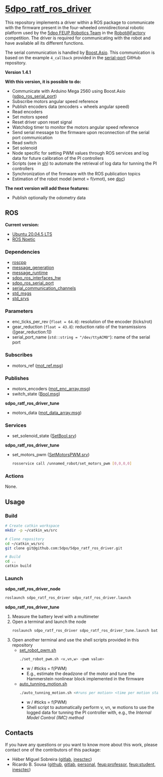 # [5dpo_ratf_ros_driver](https://github.com/5dpo/5dpo_ratf_ros_driver)

This repository implements a driver within a ROS package to communicate with the
firmware present in the four-wheeled omnidirectional robotic platform used by
the [5dpo FEUP Robotics Team](https://github.com/5dpo) in the
[Robot@Factory](https://www.festivalnacionalrobotica.pt/) competition. The
driver is required for communicating with the robot and have available all its
different functions.

The serial communication is handled by
[Boost.Asio](https://www.boost.org/doc/libs/1_80_0/doc/html/boost_asio.html).
This communication is based on the example `4_callback` provided in the
[serial-port](https://github.com/fedetft/serial-port) GitHub repository.

**Version 1.4.1**

**With this version, it is possible to do:**

- Communicate with Arduino Mega 2560 using Boost.Asio
  ([sdpo_ros_serial_port](https://github.com/5dpo/5dpo_ros_serial_port))
- Subscribe motors angular speed reference
- Publish encoders data (encoders + wheels angular speed)
- Read encoders
- Set motors speed
- Reset driver upon reset signal
- Watchdog timer to monitor the motors angular speed reference
- Send serial message to the firmware upon reconnection of the serial port
  communication
- Read switch
- Set solenoid
- Node specific for setting PWM values through ROS services and log data for
  future calibration of the PI controllers
- Scripts (see in [sh](sh/)) to automate the retrieval of log data for tunning
  the PI controllers
- Synchronization of the firmware with the ROS publication topics
- Estimation of the robot model (wmot = f(vmot), see [doc](doc/))

**The next version will add these features:**

- Publish optionally the odometry data

## ROS

**Current version:**

- [Ubuntu 20.04.5 LTS](https://releases.ubuntu.com/focal/)
- [ROS Noetic](https://wiki.ros.org/noetic)

### Dependencies

- [roscpp](https://wiki.ros.org/roscpp)
- [message_generation](https://wiki.ros.org/message_generation)
- [message_runtime](https://wiki.ros.org/message_runtime)
- [sdpo_ros_interfaces_hw](https://github.com/5dpo/5dpo_ros_interfaces)
- [sdpo_ros_serial_port](https://github.com/5dpo/5dpo_ros_serial_port)
- [serial_communication_channels](https://github.com/5dpo/serial_communication_channels)
- [std_msgs](https://wiki.ros.org/std_msgs)
- [std_srvs](https://wiki.ros.org/std_srvs)

### Parameters

- enc_ticks_per_rev (`float = 64.0`): resolution of the encoder (ticks/rot)
- gear_reduction (`float = 43.8`): reduction ratio of the transmissions
  (\[gear_reduction:1\])
- serial_port_name (`std::string = "/dev/ttyACM0"`): name of the serial port

### Subscribes

- motors_ref
  ([mot_ref.msg](https://github.com/5dpo/5dpo_ros_interfaces/blob/main/5dpo_ros_interfaces_hw/msg/mot_ref.msg))

### Publishes

- motors_encoders
  ([mot_enc_array.msg](https://github.com/5dpo/5dpo_ros_interfaces/blob/main/5dpo_ros_interfaces_hw/msg/mot_enc_array.msg))
- switch_state
  ([Bool.msg](https://docs.ros.org/en/api/std_msgs/html/msg/Bool.html))

**sdpo_ratf_ros_driver_tune**

- motors_data
  ([mot_data_array.msg](https://github.com/5dpo/5dpo_ros_interfaces/blob/main/5dpo_ros_interfaces_hw/msg/mot_data_array.msg))

### Services

- set_solenoid_state
  ([SetBool.srv](https://docs.ros.org/en/api/std_srvs/html/srv/SetBool.html))

**sdpo_ratf_ros_driver_tune**

- set_motors_pwm ([SetMotorsPWM.srv](srv/SetMotorsPWM.srv))
  ```sh
  rosservice call /unnamed_robot/set_motors_pwm [0,0,0,0]
  ```

### Actions

None.

## Usage

### Build

```sh
# Create catkin workspace
mkdir -p ~/catkin_ws/src

# Clone repository
cd ~/catkin_ws/src
git clone git@github.com:5dpo/5dpo_ratf_ros_driver.git

# Build
cd ..
catkin build
```

### Launch

**sdpo_ratf_ros_driver_node**

```sh
roslaunch sdpo_ratf_ros_driver sdpo_ratf_ros_driver.launch
```

**sdpo_ratf_ros_driver_tune**

1. Measure the battery level with a multimeter
2. Open a terminal and launch the node
   ```sh
   roslaunch sdpo_ratf_ros_driver sdpo_ratf_ros_driver_tune.launch battery:=<battery level>
   ```
3. Open another terminal and use the shell scripts provided in this repository
   - [set_robot_pwm.sh](sh/set_robot_pwm.sh)
     ```sh
     ./set_robot_pwm.sh <v,vn,w> <pwm value>
     ```
     - w / #ticks = f(PWM)
     - E.g., estimate the deadzone of the motor and tune the Hammerstein
       nonlinear block implemented in the firmware
   - [auto_tunning_motion.sh](sh/auto_tunning_motion.sh)
     ```sh
     ./auto_tunning_motion.sh <#runs per motion> <time per motion state (s)> <v,vn: pwm ini> <v,vn: pwm fin> <w: pwm ini> <w: pwm fin>
     ```
     - w / #ticks = f(PWM)
     - Shell script to automatically perform v, vn, w motions to use the logged
       data for tunning the PI controller with, e.g., the _Internal Model_
       _Control (IMC) method_

## Contacts

If you have any questions or you want to know more about this work, please
contact one of the contributors of this package:

- Héber Miguel Sobreira ([gitlab](https://gitlab.inesctec.pt/heber.m.sobreira),
  [inesctec](mailto:heber.m.sobreira@inesctec.pt))
- Ricardo B. Sousa ([github](https://github.com/sousarbarb/),
  [gitlab](https://gitlab.com/sousarbarb/),
  [personal](mailto:sousa.ricardob@outlook.com),
  [feup:professor](mailto:rbs@fe.up.pt),
  [feup:student](mailto:up201503004@edu.fe.up.pt),
  [inesctec](mailto:ricardo.b.sousa@inesctec.pt))
